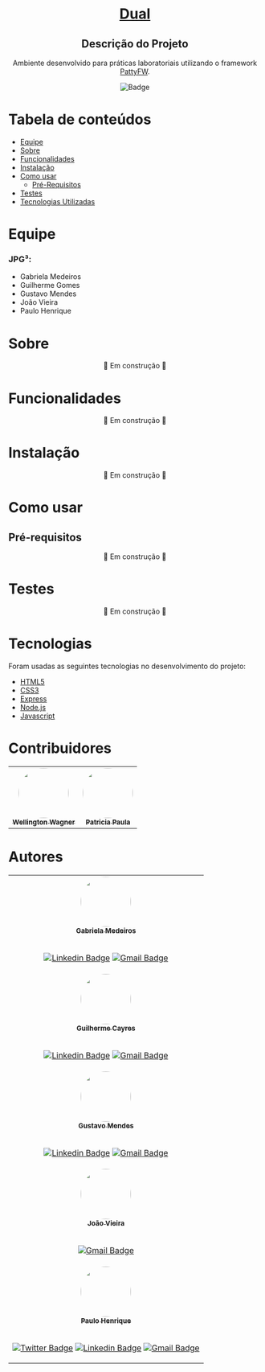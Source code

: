 <div align="center">

# [Dual](https://github.com/paulohgs/dual-app)

## Descrição do Projeto
Ambiente desenvolvido para práticas laboratoriais utilizando o framework
[PattyFW](https://github.com/wwagner33/pattyFW).

![Badge](https://img.shields.io/static/v1?label=license&message=GPL&color=<COLOR>&style=flat-square&logo=GNU)

</div>

Tabela de conteúdos
=====
<!--ts-->
   * [Equipe](#equipe)
   * [Sobre](#sobre)
   * [Funcionalidades](#funcionalidades)
   * [Instalação](#instalação)
   * [Como usar](#como-usar)
      * [Pré-Requisitos](#pré-requisitos)
   * [Testes](#testes)
   * [Tecnologias Utilizadas](#tecnologias)
<!--te-->

Equipe
=====
### JPG³:
- Gabriela Medeiros
- Guilherme Gomes
- Gustavo Mendes
- João Vieira
- Paulo Henrique

Sobre
=====

<div align="center">
    🚧 Em construção 🚧
</div>

Funcionalidades
=====

<div align="center">
    🚧 Em construção 🚧
</div>

Instalação
=====

<div align="center">
    🚧 Em construção 🚧
</div>

Como usar
=====

Pré-requisitos
-----

<div align="center">
    🚧 Em construção 🚧
</div>

Testes
=====

<div align="center">
    🚧 Em construção 🚧
</div>

Tecnologias
=====

Foram usadas as seguintes tecnologias no desenvolvimento do projeto:

- [HTML5](#)
- [CSS3](#)
- [Express](https://expressjs.com/pt-br/)
- [Node.js](https://nodejs.org/en/)
- [Javascript](https://developer.mozilla.org/en-US/docs/Web/javascript)

Contribuidores
=====

<table>
    <tr>
        <td align="center">
            <a href="https://github.com/wwagner33">
                <img style="border-radius: 50%;" src="https://avatars.githubusercontent.com/u/381388?v=4" width="100px;" alt=""/>
            <br/>
            <sub>
                <b>Wellington Wagner</b>
            </sub>
            </a>
            <br/>
        </td>
        <td align="center">
            <a href="https://github.com/patriciapaula">
                <img style="border-radius: 50%;" src="https://avatars.githubusercontent.com/u/381036?v=4" width="100px;" alt=""/>
            <br/>
            <sub>
                <b>Patricia Paula</b>
            </sub>
            </a>
            <br/>
        </td>
    </tr>
</table>

Autores
=====

<table align="center" border="0">
    <!-- AutorInicio -->
    <tr>
    <td align="center">
            <a href="https://github.com/gabrielamedeirosds">
                <img style="border-radius: 50%;" src="https://avatars.githubusercontent.com/u/77816207?v=4" width="100px;" alt=""/>
            <br/>
            <sub>
                <b>Gabriela Medeiros</b>
            </sub>
            </a>
            <br/>
            <br/>

[![Linkedin Badge](https://img.shields.io/badge/-Gabriela-blue?style=flat-square&logo=Linkedin&logoColor=white&link=https://www.linkedin.com/in/gabriela-medeiros-651a2a172/)](https://www.linkedin.com/in/gabriela-medeiros-651a2a172/)
[![Gmail Badge](https://img.shields.io/badge/-gabrielamedeiros@alu.ufc.br-c14438?style=flat-square&logo=Gmail&logoColor=white&link=mailto:gabrielamedeiros@alu.ufc.br)](mailto:gabrielamedeiros@alu.ufc.br)
        </td>
    </tr>
    <!-- AutorFim -->
    <!-- AutorInicio -->
    <tr>
    <td align="center">
            <a href="https://github.com/GuilhermeCayres">
                <img style="border-radius: 50%;" src="https://avatars.githubusercontent.com/u/84929926?v=4" width="100px;" alt=""/>
            <br/>
            <sub>
                <b>Guilherme Cayres</b>
            </sub>
            </a>
            <br/>
            <br/>

[![Linkedin Badge](https://img.shields.io/badge/-Guilherme-blue?style=flat-square&logo=Linkedin&logoColor=white&link=https://https://www.linkedin.com/in/#/)](https://www.linkedin.com/in/#/)
[![Gmail Badge](https://img.shields.io/badge/-Guilherme.Cayres1@gmail.com-c14438?style=flat-square&logo=Gmail&logoColor=white&link=mailto:Guilherme.Cayres1@gmail.com)](mailto:Guilherme.Cayres1@gmail.com)
        </td>
    </tr>
    <!-- AutorFim -->
    <!-- AutorInicio -->
    <tr>
    <td align="center">
            <a href="https://github.com/mmsgun">
                <img style="border-radius: 50%;" src="https://avatars.githubusercontent.com/u/84039211?v=4" width="100px;" alt=""/>
            <br/>
            <sub>
                <b>Gustavo Mendes</b>
            </sub>
            </a>
            <br/>
            <br/>

[![Linkedin Badge](https://img.shields.io/badge/-Gustavo-blue?style=flat-square&logo=Linkedin&logoColor=white&link=https://https://www.linkedin.com/in/gmms/)](https://www.linkedin.com/in/gmms/)
[![Gmail Badge](https://img.shields.io/badge/-gugamms@hotmail.com.br-c14438?style=flat-square&logo=Gmail&logoColor=white&link=mailto:gugamms@hotmail.com)](mailto:gugamms@hotmail.com)
        </td>
    </tr>
    <!-- AutorFim -->
    <!-- AutorInicio -->
    <tr>
    <td align="center">
            <a href="https://github.com/Nerffy">
                <img style="border-radius: 50%;" src="https://avatars.githubusercontent.com/u/78937709?v=4" width="100px;" alt=""/>
            <br/>
            <sub>
                <b>João Vieira</b>
            </sub>
            </a>
            <br/>
            <br/>
<!-- 
[![Linkedin Badge](https://img.shields.io/badge/-João-blue?style=flat-square&logo=Linkedin&logoColor=white&link=https://https://www.linkedin.com/in/#/)](https://www.linkedin.com/in/#/) -->
[![Gmail Badge](https://img.shields.io/badge/-Joaovm27@hotmail.com-c14438?style=flat-square&logo=Gmail&logoColor=white&link=mailto:Joaovm27@hotmail.com)](mailto:Joaovm27@hotmail.com)
        </td>
    </tr>
    <!-- AutorFim -->
    <!-- AutorInicio -->
    <tr>
        <td align="center">
            <a href="https://github.com/paulohgs">
                <img style="border-radius: 50%;" src="https://avatars.githubusercontent.com/u/62183331?v=4" width="100px;" alt=""/>
            <br/>
            <sub>
                <b>Paulo Henrique</b>
            </sub>
            </a>
            <br/>
            <br/>

[![Twitter Badge](https://img.shields.io/badge/-@paulohgsft-1ca0f1?style=flat-square&labelColor=1ca0f1&logo=twitter&logoColor=white&link=https://twitter.com/tgmarinho)](https://twitter.com/paulohgsft)
[![Linkedin Badge](https://img.shields.io/badge/-Paulo-blue?style=flat-square&logo=Linkedin&logoColor=white&link=https://www.linkedin.com/in/paulohgsft/)](https://www.linkedin.com/in/paulohgsft/)
[![Gmail Badge](https://img.shields.io/badge/-paulohgs@alu.ufc.br-c14438?style=flat-square&logo=Gmail&logoColor=white&link=mailto:paulohgs@alu.ufc.br)](mailto:paulohgs@alu.ufc.br)
        </td>
    </tr>
    <!-- AutorFim -->
</table>